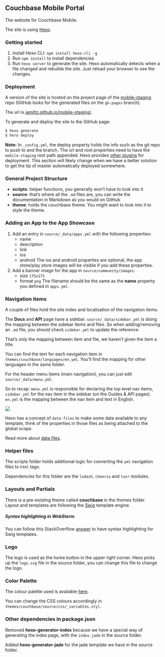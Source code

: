 ## Couchbase Mobile Portal

The website for Couchbase Mobile.

The site is using [Hexo](http://hexo.io).

### Getting started

1. Install Hexo CLI: `npm install hexo-cli -g`
2. Run `npm install` to install dependencies
3. Run `hexo server` to generate the site. Hexo automatically detects when a file changed and rebuilds the site. Just reload your browser to see the changes.

### Deployment

A version of the site is hosted on the project page of the [mobile-staging](https://github.com/jamiltz/mobile-staging) repo (GitHub looks for the generated files on the `gh-pages` branch).

The url is [jamiltz.github.io/mobile-staging/](http://jamiltz.github.io/mobile-staging/).

To generate and deploy the site to the GitHub page:
```bash
$ hexo generate
$ hero deploy
```

**Note:** In `_config.yml`, the deploy property holds the info such as the git repo to push to and the branch. The url and root properties need to have the `mobile-staging` root path appended. Hexo provides [other plugins](http://hexo.io/docs/deployment.html) for deployment. This section will likely change when we have a better solution to get the tip of master automatically deployed somewhere.

### General Project Structure

- **scripts**: helper functions, you generally won’t have to look into it
- **source**: that’s where all the `.md` files are, you can write the documentation in Markdown as you would on GitHub
- **theme**: holds the couchbase theme. You might want to look into it to style the theme.

### Adding an App to the App Showcase

1. Add an entry in `source/_data/apps.yml` with the following properties:
	* name
	* description
	* link
	* ios
	* android
	The ios and android properties are optional, the app store/play store images will be visible if you add these properties.
2. Add a banner image for the app in `source/community/images`:
	* size `175x175`
	* format `png`
	The filename should be the same as the **name** property you defined in `apps.yml`.

### Navigation items

A couple of files hold the site index and localisation of the navigation items.

The **Docs** and **API** page have a sidebar. `source/_data/sidebar.yml` is doing the mapping between the sidebar items and files. So when adding/removing an `.md` file, you should check `sidebar.yml` to update the reference.

That’s only the mapping between item and file, we haven’t given the item a title.

You can find the text for each navigation item in `themes/couchbase/languages/en.yml`. You’ll find the mapping for other languages in the same folder.

For the header menu items (main navigation), you can just edit `source/_data/menu.yml`.

So to recap: `menu.yml` is responsible for declaring the top level nav items, `sidebar.yml` for the nav item in the sidebar (on the Guides & API pages). `en.yml` is the mapping between the nav item and text in English.

![](http://cl.ly/aQFY/Screen%20Shot%202015-03-28%20at%2015.13.58.png)


Hexo has a concept of `data-files` to make some data available to any template, think of the properties in those files as being attached to the global scope.

Read more about [data files](http://hexo.io/docs/data-files.html).

### Helper files

The scripts folder holds additional logic for converting the `yml` navigation files to `html` tags.

Dependencies for this folder are the `lodash`, `cheerio` and `lunr` modules.

### Layouts and Partials

There is a pre-existing theme called **couchbase** in the themes folder. Layout and templates are following the [Swig](http://paularmstrong.github.io/swig/) template engine.

##### Syntax highlighting in WebStorm

You can follow this StackOverflow [answer](http://stackoverflow.com/a/27389727/1908348) to have syntax highlighting for Swig templates.

### Logo

The logo is used as the home button in the upper right corner. Hexo picks up the `logo.svg` file in the source folder, you can change this file to change the logo.

### Color Palette

The colour palette used is available [here](http://app.coolors.co/e40121-717579-d3f3ee-85908e-9a9aa1).

You can change the CSS colours accordingly in `themes/couchbase/source/css/_variables.styl`.

### Other dependencies in package.json

Removed **hexo-generator-index** because we have a special way of generating the index page, with the `index.jade` in the source folder.

Added **hexo-generator-jade** for the jade template we have in the source folder.
